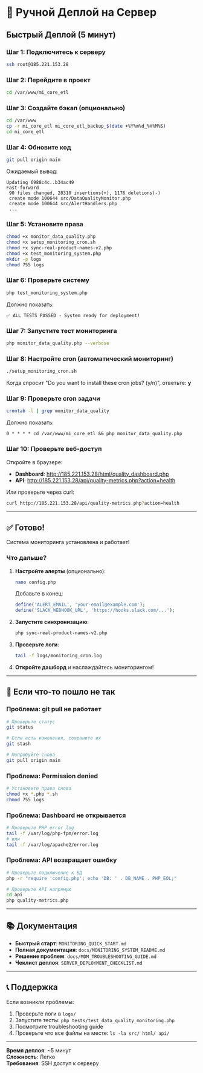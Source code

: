 # 🚀 Ручной Деплой на Сервер

## Быстрый Деплой (5 минут)

### Шаг 1: Подключитесь к серверу

```bash
ssh root@185.221.153.28
```

### Шаг 2: Перейдите в проект

```bash
cd /var/www/mi_core_etl
```

### Шаг 3: Создайте бэкап (опционально)

```bash
cd /var/www
cp -r mi_core_etl mi_core_etl_backup_$(date +%Y%m%d_%H%M%S)
cd mi_core_etl
```

### Шаг 4: Обновите код

```bash
git pull origin main
```

Ожидаемый вывод:

```
Updating 6988c4c..b34ac49
Fast-forward
 90 files changed, 28310 insertions(+), 1176 deletions(-)
 create mode 100644 src/DataQualityMonitor.php
 create mode 100644 src/AlertHandlers.php
 ...
```

### Шаг 5: Установите права

```bash
chmod +x monitor_data_quality.php
chmod +x setup_monitoring_cron.sh
chmod +x sync-real-product-names-v2.php
chmod +x test_monitoring_system.php
mkdir -p logs
chmod 755 logs
```

### Шаг 6: Проверьте систему

```bash
php test_monitoring_system.php
```

Должно показать:

```
✅ ALL TESTS PASSED - System ready for deployment!
```

### Шаг 7: Запустите тест мониторинга

```bash
php monitor_data_quality.php --verbose
```

### Шаг 8: Настройте cron (автоматический мониторинг)

```bash
./setup_monitoring_cron.sh
```

Когда спросит "Do you want to install these cron jobs? (y/n)", ответьте: **y**

### Шаг 9: Проверьте cron задачи

```bash
crontab -l | grep monitor_data_quality
```

Должно показать:

```
0 * * * * cd /var/www/mi_core_etl && php monitor_data_quality.php
```

### Шаг 10: Проверьте веб-доступ

Откройте в браузере:

- **Dashboard**: http://185.221.153.28/html/quality_dashboard.php
- **API**: http://185.221.153.28/api/quality-metrics.php?action=health

Или проверьте через curl:

```bash
curl http://185.221.153.28/api/quality-metrics.php?action=health
```

---

## ✅ Готово!

Система мониторинга установлена и работает!

### Что дальше?

1. **Настройте алерты** (опционально):

   ```bash
   nano config.php
   ```

   Добавьте в конец:

   ```php
   define('ALERT_EMAIL', 'your-email@example.com');
   define('SLACK_WEBHOOK_URL', 'https://hooks.slack.com/...');
   ```

2. **Запустите синхронизацию**:

   ```bash
   php sync-real-product-names-v2.php
   ```

3. **Проверьте логи**:

   ```bash
   tail -f logs/monitoring_cron.log
   ```

4. **Откройте дашборд** и наслаждайтесь мониторингом!

---

## 🐛 Если что-то пошло не так

### Проблема: git pull не работает

```bash
# Проверьте статус
git status

# Если есть изменения, сохраните их
git stash

# Попробуйте снова
git pull origin main
```

### Проблема: Permission denied

```bash
# Установите права снова
chmod +x *.php *.sh
chmod 755 logs
```

### Проблема: Dashboard не открывается

```bash
# Проверьте PHP error log
tail -f /var/log/php-fpm/error.log
# или
tail -f /var/log/apache2/error.log
```

### Проблема: API возвращает ошибку

```bash
# Проверьте подключение к БД
php -r "require 'config.php'; echo 'DB: ' . DB_NAME . PHP_EOL;"

# Проверьте API напрямую
cd api
php quality-metrics.php
```

---

## 📚 Документация

- **Быстрый старт**: `MONITORING_QUICK_START.md`
- **Полная документация**: `docs/MONITORING_SYSTEM_README.md`
- **Решение проблем**: `docs/MDM_TROUBLESHOOTING_GUIDE.md`
- **Чеклист деплоя**: `SERVER_DEPLOYMENT_CHECKLIST.md`

---

## 📞 Поддержка

Если возникли проблемы:

1. Проверьте логи в `logs/`
2. Запустите тесты: `php tests/test_data_quality_monitoring.php`
3. Посмотрите troubleshooting guide
4. Проверьте что все файлы на месте: `ls -la src/ html/ api/`

---

**Время деплоя**: ~5 минут  
**Сложность**: Легко  
**Требования**: SSH доступ к серверу
